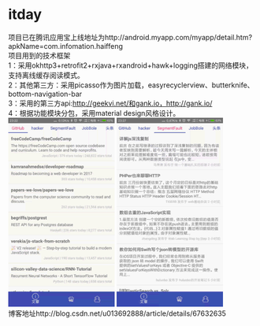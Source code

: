 # itday
项目已在腾讯应用宝上线地址为http://android.myapp.com/myapp/detail.htm?apkName=com.infomation.haiffeng</br>
项目用到的技术框架</br>
1：采用okhttp3+retrofit2+rxjava+rxandroid+hawk+logging搭建的网络模块，支持离线缓存阅读模式。</br>
2：其他第三方：采用picasso作为图片加载，easyrecyclerview、butterknife、bottom-navigation-bar</br>
3：采用的第三方api:http://geekvi.net/和gank.io，http://gank.io/</br>
4：根据功能模块分包，采用material design风格设计。</br>
![](https://github.com/Ahuanghaifeng/itday/raw/master/one.gif)
![](https://github.com/Ahuanghaifeng/itday/raw/master/two.gif)
</br>博客地址http://blog.csdn.net/u013692888/article/details/67632635
